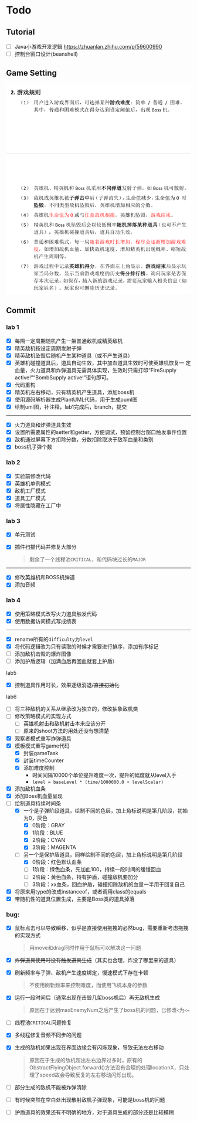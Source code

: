# Todo

## Tutorial

- [ ] Java小游戏开发逻辑 https://zhuanlan.zhihu.com/p/59600990 
- [ ] 控制台窗口设计(beanshell)

## Game Setting

![image-20220321120554609](assets/image-20220321120554609.png)

## Commit

### lab 1

- [x] 每隔一定周期随机产生一架普通敌机或精英敌机
- [x] 精英敌机按设定周期发射子弹
- [x] 精英敌机坠毁后随机产生某种道具（或不产生道具）
- [x] 英雄机碰撞道具后，道具自动生效，其中加血道具生效时可使英雄机恢复一
  定血量，火力道具和炸弹道具无需具体实现，生效时只需打印“FireSupply
  active!”“BombSupply active!”语句即可。
- [x] 代码重构
- [x] 精英机左右移动，只有精英机产生道具，添加boss机
- [x] 使用源码解析器生成PlantUML代码，用于生成puml图
- [x] 绘制uml图，补注释，lab1完成后，branch，提交

---

- [x] 火力道具和炸弹道具生效
- [x] 设置所需要属性的setter和getter，方便调试，预留控制台窗口触发事件位置
- [x] 敌机通过屏幕下方扣除分数，分数扣除取决于敌军血量和类别
- [x] boss机子弹个数

### lab 2

- [x] 实验前修改代码
- [x] 英雄机单例模式
- [x] 敌机工厂模式
- [x] 道具工厂模式
- [x] 将属性隐藏在工厂中

### lab 3

- [x] 单元测试

- [x] 插件扫描代码并修复大部分

  > 剩余了一个线程池`CRITICAL`，和代码块过长的`MAJOR`

---

- [x] 修改英雄机和BOSS机弹道
- [x] 添加音频

### lab 4

- [x] 使用策略模式改写火力道具触发代码
- [x] 使用数据访问模式写成绩表

---

- [x] rename所有的`difficulty`为`level`
- [x] 将代码逻辑改为只有读取的时候才需要进行排序，添加有序标记
- [ ] 添加敌机击毁的爆炸图像
- [ ] 添加护盾逻辑（加满血后再回血就套上护盾）

lab5

- [x] 控制道具作用时长，效果逐级消退~~/直接初始化~~

lab6

- [ ] 将三种敌机的关系从继承改为独立的，修改抽象敌机类
- [ ] 修改策略模式的实现方式
  - [ ] 英雄机射击和敌机射击本来应该分开
  - [ ] 原来的shoot方法的用处还没有想清楚
- [x] 观察者模式重写炸弹道具
- [x] 模板模式重写game代码
  - [x] 封装gameTask
  - [x] 封装timeCounter
  - [x] 添加难度控制
    - 时间间隔10000个单位提升难度一次，提升的幅度就从level入手
    - `level = baseLevel * (time/1000000.0 + levelScalar) `
- [x] 添加敌机血条
- [x] 添加Boss机血量呈现
- [ ] 绘制道具持续时间条
  - [x] 一个是子弹阶段道具，绘制不同的色层，加上角标说明是第几阶段，初始为0，灰色
    - [x] 0阶段：GRAY
    - [x] 1阶段：BLUE
    - [x] 2阶段：CYAN
    - [x] 3阶段：MAGENTA

  - [ ] 另一个是保护盾道具，同样绘制不同的色层，加上角标说明是第几阶段
    - [x] 0阶段：红色默认血条
    - [ ] 1阶段：绿色血条，先加血100，持续一段时间的缓慢回血
    - [ ] 2阶段：黄色血条，持有护盾，碰撞敌机要加分
    - [ ] 3阶段：xx血条，回血护盾，碰撞扣除敌机的血量一半用于回复自己
- [x] 将原来用type的改成instanceof，或者调用class的equals
- [x] 带随机性的道具位置生成，主要是Boss类的道具掉落

### bug:

- [x] 鼠标点击可以导致瞬移，似乎是直接使用拖拽的必然bug，需要重新考虑拖拽的实现方式

  > 用move和drag同时作用于鼠标可以解决这一问题

- [x] ~~炸弹道具使用时没有触发道具生成~~（其实也合理，炸没了哪里来的道具）

- [x] 刷新频率与子弹、敌机产生速度绑定，慢速模式下存在卡顿

  > 不使用刷新频率来控制难度，而使用飞机本身的参数

- [x] 运行一段时间后（通常出现在击毁几架boss机后）再无敌机生成

  > 原因在于达到maxEnemyNum之后产生了boss机的问题，已修改`<`为`<=`
  > 

- [ ] 线程池`CRITICAL`问题修复

- [x] 多线程修复音频不同步的问题

- [x] 生成的敌机如果出现在界面边缘会有闪烁现象，导致无法左右移动

  > 原因在于生成的敌机超出左右边界过多时，原有的ObstractFlyingObject.forward()方法没有合理的处理locationX，只处理了speed故会导致反复的左右移动闪烁出现。

- [ ] 部分生成的敌机不能被炸弹清除

- [ ] 有时候突然在空白处出现散射敌机子弹现象，可能是boss机的问题

- [ ] 护盾道具的效果还有不明确的地方，对于道具生成的部分还是比较模糊
